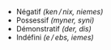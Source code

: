 - Négatif _(ken / nix, niemes)_
- Possessif *(myner, syni)*
- Démonstratif *(der, dis)*
- Indéfini *(e / ebs, iemes)*